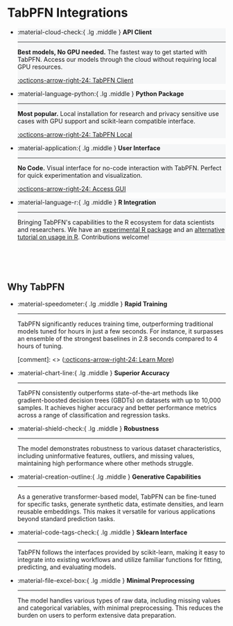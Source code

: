 <style>
.prior-labs-hero {
  margin-top: -4rem;
}

/* Style for the top boxes */
.grid.cards.up > ul > li  {
  background-color: rgba(25, 36, 74, 0.03); /* Primary color with slight opacity */
}
</style>
# TabPFN Integrations

<div class="grid cards up" markdown>

-   :material-cloud-check:{ .lg .middle } **API Client**

    ---

    **Best models, No GPU needed.** The fastest way to get started with TabPFN. Access our models through the cloud without requiring local GPU resources.

    [:octicons-arrow-right-24: TabPFN Client](https://github.com/PriorLabs/tabpfn-client)

-   :material-language-python:{ .lg .middle } **Python Package**

    ---

    **Most popular.** Local installation for research and privacy sensitive use cases with GPU support and scikit-learn compatible interface.

    [:octicons-arrow-right-24: TabPFN Local](https://github.com/PriorLabs/tabpfn)

-   :material-application:{ .lg .middle } **User Interface**

    ---

    **No Code.** Visual interface for no-code interaction with TabPFN. Perfect for quick experimentation and visualization.

    [:octicons-arrow-right-24: Access GUI](https://ux.priorlabs.ai/)

-   :material-language-r:{ .lg .middle } **R Integration**

    ---

    Bringing TabPFN's capabilities to the R ecosystem for data scientists and researchers. We have an [experimental R package](https://github.com/PriorLabs/R-tabpfn) and an [alternative tutorial on usage in R](https://github.com/mthulin/TabPFN_in_R). Contributions welcome!

</div>

&nbsp;</br>
&nbsp;</br>
&nbsp;</br>

## Why TabPFN

<div class="grid cards second" markdown>

-   :material-speedometer:{ .lg .middle } **Rapid Training**

    ---

    TabPFN significantly reduces training time, outperforming traditional models tuned for hours in just a few seconds. For instance, it surpasses an ensemble of the strongest baselines in 2.8 seconds compared to 4 hours of tuning.

    [comment]: <> ([:octicons-arrow-right-24: Learn More](#))

-   :material-chart-line:{ .lg .middle } **Superior Accuracy**

    ---

    TabPFN consistently outperforms state-of-the-art methods like gradient-boosted decision trees (GBDTs) on datasets with up to 10,000 samples. It achieves higher accuracy and better performance metrics across a range of classification and regression tasks.

-   :material-shield-check:{ .lg .middle } **Robustness**

    ---

    The model demonstrates robustness to various dataset characteristics, including uninformative features, outliers, and missing values, maintaining high performance where other methods struggle.

-   :material-creation-outline:{ .lg .middle } **Generative Capabilities**

    ---

    As a generative transformer-based model, TabPFN can be fine-tuned for specific tasks, generate synthetic data, estimate densities, and learn reusable embeddings. This makes it versatile for various applications beyond standard prediction tasks.

-   :material-code-tags-check:{ .lg .middle } **Sklearn Interface**

    ---

    TabPFN follows the interfaces provided by scikit-learn, making it easy to integrate into existing workflows and utilize familiar functions for fitting, predicting, and evaluating models.

-   :material-file-excel-box:{ .lg .middle } **Minimal Preprocessing**

    ---

    The model handles various types of raw data, including missing values and categorical variables, with minimal preprocessing. This reduces the burden on users to perform extensive data preparation.

</div>
